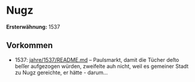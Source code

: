 # Nugz

**Ersterwähnung:** 1537

## Vorkommen
- 1537: [jahre/1537/README.md](../jahre/1537/README.md) – Paulsmarkt, damit die
Tücher deſto beſſer aufgezogen würden, zweifelte auh
nicht, weil es gemeiner Stadt zu Nugz gereichte, er hätte -
darum...
